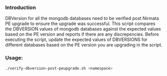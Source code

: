### Introduction

DBVersion for all the mongodb databases need to be verified post Nirmata PE upgrade to ensure the upgrade was successful. This script compares the DBVERSION values of mongodb databases against the expected values based on the PE version and reports if there are any discrepencies. Before executing the script, update the expected values of DBVERSIONS for different databases based on the PE version you are upgrading in the script. 


### Usage: 

```sh
./verify-dbversion-post-peupgrade.sh <namespace>

```
